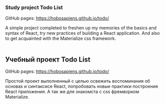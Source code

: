 ### Study project Todo List

GitHub pages: https://hobosapiens.github.io/todo/

A simple project completed to freshen up my memories of the basics and syntax of React, try new practices of building a React application. 
And also to get acquainted with the Materialize css framework.
<br />
<br />
## Учебный проект Todo List

GitHub pages: https://hobosapiens.github.io/todo/

Простой проект выполненный с целью освежить воспоминания об основах и синтаксисе React, попробовать новые практики построения React приложения. 
А так же для знакомста с css фремворком Materialize.
